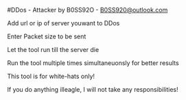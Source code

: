 #DDos - Attacker by B0SS92O - B0SS920@outlook.com

Add url or ip of server youwant to DDos

Enter Packet size to be sent

Let the tool run till the server die

Run the tool multiple times simultaneuonsly for better results


This tool is for white-hats only!

If you do anything illeagle, I will not take any responsibilities!
